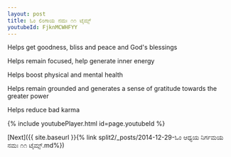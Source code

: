 ```yaml
---
layout: post
title: ಓಂ ಲಿಂಗಾಯ ನಮಃ ೧೧ ಟೈಮ್ಸ್
youtubeId: FjknMCWHFYY
---
```

 
 
Helps get goodness, bliss and peace and God's blessings
 
Helps remain focused, help generate inner energy 
 
Helps boost physical and mental health 
 
Helps remain grounded and generates a sense of gratitude towards the greater power 
 
Helps reduce bad karma
 
 
 
 


{% include youtubePlayer.html id=page.youtubeId %}
 
[Next]({{ site.baseurl }}{% link  split2/_posts/2014-12-29-ಓಂ ಆಧ್ಯಯ ನಿರ್ಗಮಯ ನಮಃ ೧೧ ಟೈಮ್ಸ್.md%})
 
